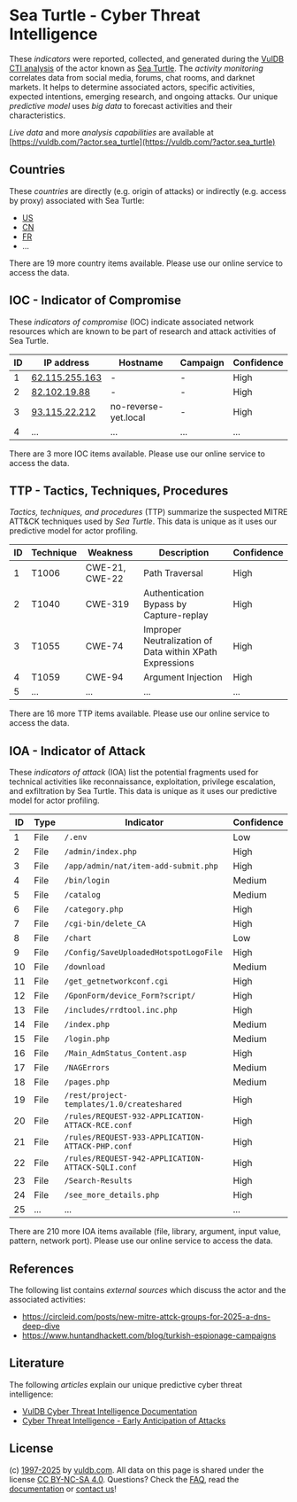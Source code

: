 # Sea Turtle - Cyber Threat Intelligence

These _indicators_ were reported, collected, and generated during the [VulDB CTI analysis](https://vuldb.com/?kb.cti) of the actor known as [Sea Turtle](https://vuldb.com/?actor.sea_turtle). The _activity monitoring_ correlates data from social media, forums, chat rooms, and darknet markets. It helps to determine associated actors, specific activities, expected intentions, emerging research, and ongoing attacks. Our unique _predictive model_ uses _big data_ to forecast activities and their characteristics.

_Live data_ and more _analysis capabilities_ are available at [https://vuldb.com/?actor.sea_turtle](https://vuldb.com/?actor.sea_turtle)

## Countries

These _countries_ are directly (e.g. origin of attacks) or indirectly (e.g. access by proxy) associated with Sea Turtle:

* [US](https://vuldb.com/?country.us)
* [CN](https://vuldb.com/?country.cn)
* [FR](https://vuldb.com/?country.fr)
* ...

There are 19 more country items available. Please use our online service to access the data.

## IOC - Indicator of Compromise

These _indicators of compromise_ (IOC) indicate associated network resources which are known to be part of research and attack activities of Sea Turtle.

ID | IP address | Hostname | Campaign | Confidence
-- | ---------- | -------- | -------- | ----------
1 | [62.115.255.163](https://vuldb.com/?ip.62.115.255.163) | - | - | High
2 | [82.102.19.88](https://vuldb.com/?ip.82.102.19.88) | - | - | High
3 | [93.115.22.212](https://vuldb.com/?ip.93.115.22.212) | no-reverse-yet.local | - | High
4 | ... | ... | ... | ...

There are 3 more IOC items available. Please use our online service to access the data.

## TTP - Tactics, Techniques, Procedures

_Tactics, techniques, and procedures_ (TTP) summarize the suspected MITRE ATT&CK techniques used by _Sea Turtle_. This data is unique as it uses our predictive model for actor profiling.

ID | Technique | Weakness | Description | Confidence
-- | --------- | -------- | ----------- | ----------
1 | T1006 | CWE-21, CWE-22 | Path Traversal | High
2 | T1040 | CWE-319 | Authentication Bypass by Capture-replay | High
3 | T1055 | CWE-74 | Improper Neutralization of Data within XPath Expressions | High
4 | T1059 | CWE-94 | Argument Injection | High
5 | ... | ... | ... | ...

There are 16 more TTP items available. Please use our online service to access the data.

## IOA - Indicator of Attack

These _indicators of attack_ (IOA) list the potential fragments used for technical activities like reconnaissance, exploitation, privilege escalation, and exfiltration by Sea Turtle. This data is unique as it uses our predictive model for actor profiling.

ID | Type | Indicator | Confidence
-- | ---- | --------- | ----------
1 | File | `/.env` | Low
2 | File | `/admin/index.php` | High
3 | File | `/app/admin/nat/item-add-submit.php` | High
4 | File | `/bin/login` | Medium
5 | File | `/catalog` | Medium
6 | File | `/category.php` | High
7 | File | `/cgi-bin/delete_CA` | High
8 | File | `/chart` | Low
9 | File | `/Config/SaveUploadedHotspotLogoFile` | High
10 | File | `/download` | Medium
11 | File | `/get_getnetworkconf.cgi` | High
12 | File | `/GponForm/device_Form?script/` | High
13 | File | `/includes/rrdtool.inc.php` | High
14 | File | `/index.php` | Medium
15 | File | `/login.php` | Medium
16 | File | `/Main_AdmStatus_Content.asp` | High
17 | File | `/NAGErrors` | Medium
18 | File | `/pages.php` | Medium
19 | File | `/rest/project-templates/1.0/createshared` | High
20 | File | `/rules/REQUEST-932-APPLICATION-ATTACK-RCE.conf` | High
21 | File | `/rules/REQUEST-933-APPLICATION-ATTACK-PHP.conf` | High
22 | File | `/rules/REQUEST-942-APPLICATION-ATTACK-SQLI.conf` | High
23 | File | `/Search-Results` | High
24 | File | `/see_more_details.php` | High
25 | ... | ... | ...

There are 210 more IOA items available (file, library, argument, input value, pattern, network port). Please use our online service to access the data.

## References

The following list contains _external sources_ which discuss the actor and the associated activities:

* https://circleid.com/posts/new-mitre-attck-groups-for-2025-a-dns-deep-dive
* https://www.huntandhackett.com/blog/turkish-espionage-campaigns

## Literature

The following _articles_ explain our unique predictive cyber threat intelligence:

* [VulDB Cyber Threat Intelligence Documentation](https://vuldb.com/?kb.cti)
* [Cyber Threat Intelligence - Early Anticipation of Attacks](https://www.scip.ch/en/?labs.20201022)

## License

(c) [1997-2025](https://vuldb.com/?kb.changelog) by [vuldb.com](https://vuldb.com/?kb.about). All data on this page is shared under the license [CC BY-NC-SA 4.0](https://creativecommons.org/licenses/by-nc-sa/4.0/). Questions? Check the [FAQ](https://vuldb.com/?kb.faq), read the [documentation](https://vuldb.com/?kb) or [contact us](https://vuldb.com/?contact)!
